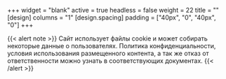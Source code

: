 +++
widget = "blank"
active = true
headless = false
weight = 22
title = ""
[design]
columns = "1"
[design.spacing]
  padding = ["40px", "0", "40px", "0"]
+++

{{< alert note >}}
Сайт использует файлы cookie и может собирать некоторые данные о пользователях. Политика конфиденциальности, условия использования размещенного контента, а так же отказ от ответственности можно узнать в соответствующих документах.
{{< /alert >}}

